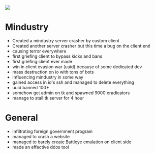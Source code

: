 ![](https://cdn.discordapp.com/attachments/796869250533818418/801986737856839680/unknown.png)

# Mindustry

- Created a mindustry server crasher by custom client
- Created another server crasher but this time a bug on the client end
- causing terror everywhere
- first griefing client to bypass kicks and bans
- first griefing client ever made
- win in client evasion war (uuid) because of some dedicated dev
- mass destruction on io with tons of bots
- influencing mindustry in some way
- gained access in io's ssh and managed to delete everything
- uuid banned 100+ 
- somehow get admin on tk and spawned 9000 eradicators
- manage to stall tk server for 4 hour
# General

- infiltrating foreign government program
- managed to crash a website
- managed to barely create Battleye emulation on client side 
- made an effective ddos tool
